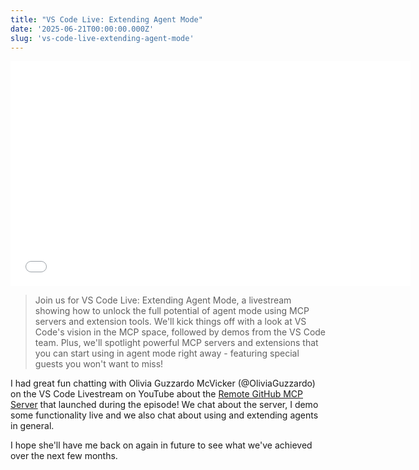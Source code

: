 ```yaml
---
title: "VS Code Live: Extending Agent Mode"
date: '2025-06-21T00:00:00.000Z'
slug: 'vs-code-live-extending-agent-mode'
---
```



<p><iframe allow="monetization" class="embedly-embed" src="//cdn.embedly.com/widgets/media.html?src=https%3A%2F%2Fwww.youtube.com%2Fembed%2FT44T55wvDD0%3Ffeature%3Doembed&amp;display_name=YouTube&amp;url=https%3A%2F%2Fwww.youtube.com%2Fwatch%3Fv%3DT44T55wvDD0&amp;image=https%3A%2F%2Fi.ytimg.com%2Fvi%2FT44T55wvDD0%2Fhqdefault.jpg&amp;key=d932fa08bf1f47efbbe54cb3d746839f&amp;type=text%2Fhtml&amp;schema=youtube" width="640" height="360" scrolling="no" title="YouTube embed" frameborder="0" allowfullscreen="true"></iframe></p>

> Join us for VS Code Live: Extending Agent Mode, a livestream showing how to unlock the full potential of agent mode using MCP servers and extension tools. We'll kick things off with a look at VS Code's vision in the MCP space, followed by demos from the VS Code team. Plus, we'll spotlight powerful MCP servers and extensions that you can start using in agent mode right away - featuring special guests you won't want to miss!

I had great fun chatting with Olivia Guzzardo McVicker (@OliviaGuzzardo) on the VS Code Livestream on YouTube about the [Remote GitHub MCP Server](https://github.blog/changelog/2025-06-12-remote-github-mcp-server-is-now-available-in-public-preview/) that launched during the episode! We chat about the server, I demo some functionality live and we also chat about using and extending agents in general.

I hope she'll have me back on again in future to see what we've achieved over the next few months.